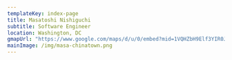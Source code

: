 ```yaml
---
templateKey: index-page
title: Masatoshi Nishiguchi
subtitle: Software Engineer
location: Washington, DC
gmapUrl: "https://www.google.com/maps/d/u/0/embed?mid=1VQHZbH9Elf3YIR0JCo9qQ0ywXGA&hl=en&ll=38.901906769884384%2C-77.01435253235564&z=6"
mainImage: /img/masa-chinatown.png
---
```


